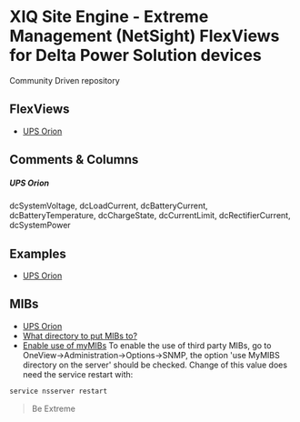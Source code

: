 # XIQ Site Engine - Extreme Management (NetSight) FlexViews for Delta Power Solution devices

Community Driven repository

## FlexViews
* [UPS Orion](tpl/UPS-Orion.tpl?raw=true)

## Comments & Columns
##### UPS Orion
dcSystemVoltage, dcLoadCurrent, dcBatteryCurrent, dcBatteryTemperature, dcChargeState, dcCurrentLimit, dcRectifierCurrent, dcSystemPower

## Examples
* [UPS Orion](sample/UPS-Orion.png)

## MIBs
* [UPS Orion](mibs/Orion-mib.zip)
* [What directory to put MIBs to?](https://extremeportal.force.com/ExtrArticleDetail?an=000080448)
* [Enable use of myMIBs](https://emc.extremenetworks.com/content/oneview/docs/admin/options/docs/ov_admin_options_snmp.html)
To enable the use of third party MIBs, go to OneView->Administration->Options->SNMP, the option 'use MyMIBS directory on the server' should be checked. Change of this value does need the service restart with:
```bash
service nsserver restart
```

>Be Extreme